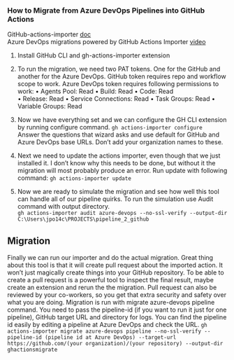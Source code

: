 ### How to Migrate from Azure DevOps Pipelines into GitHub Actions
GitHub-actions-importer  [doc](https://docs.github.com/en/actions/migrating-to-github-actions/using-github-actions-importer-to-automate-migrations/automating-migration-with-github-actions-importer) <br>
Azure DevOps migrations powered by GitHub Actions Importer  [video](https://www.youtube.com/watch?v=gG-2bkmBRlI)

1. Install GitHub CLI and gh-actions-importer extension
2. To run the migration, we need two PAT tokens. One for the GitHub and another for the         Azure DevOps. GitHub token requires repo and workflow scope to work. Azure DevOps token  requires following permissions to work:
•	Agents Pool: Read
•	Build: Read
•	Code: Read <br>
•	Release: Read
•	Service Connections: Read
•	Task Groups: Read
•	Variable Groups: Read
3. Now we have everything set and we can configure the GH CLI extension by running configure command. ```gh actions-importer configure```<br> Answer the questions that wizard asks and use default for GitHub and Azure DevOps    base URLs. Don’t add your organization names to these.
4. Next we need to update the actions importer, even though that we just installed it. I don’t know why this needs to be done, but without it the migration will most probably produce an error. Run update with following command:  ```gh actions-importer update```


5. Now we are ready to simulate the migration and see how well this tool can handle all of our pipeline quirks. To run the simulation use Audit command with output directory.<br>
```gh actions-importer audit azure-devops --no-ssl-verify --output-dir C:\Users\jpo14c\PROJECTS\pipeline_2_github```
## Migration
Finally we can run our importer and do the actual migration. Great thing about this tool is that it will create pull request about the imported action. It won’t just magically create things into your GitHub repository. To be able to create a pull request is a powerful tool to inspect the final result, maybe create an extension and rerun the the migration. Pull request can also be reviewed by your co-workers, so you get that extra security and safety over what you are doing.
Migration is run with migrate azure-devops pipeline command. You need to pass the pipeline-id (if you want to run it just for one pipeline), GitHub target URL and directory for logs. You can find the pipeline id easily by editing a pipeline at Azure DevOps and check the URL.
```gh actions-importer migrate azure-devops pipeline --no-ssl-verify --pipeline-id (pipeline id at Azure DevOps) --target-url https://github.com/(your organization)/(your repository) --output-dir ghactionsmigrate```
